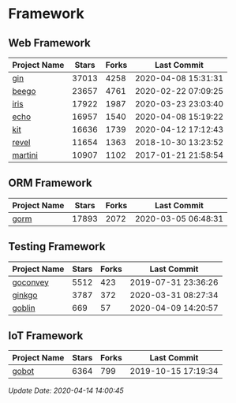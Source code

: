# Framework

## Web Framework

| Project Name | Stars | Forks | Last Commit |
| ------------ | ----- | ----- | ----------- |
| [gin](https://github.com/gin-gonic/gin) | 37013 | 4258 | 2020-04-08 15:31:31 |
| [beego](https://github.com/astaxie/beego) | 23657 | 4761 | 2020-02-22 07:09:25 |
| [iris](https://github.com/kataras/iris) | 17922 | 1987 | 2020-03-23 23:03:40 |
| [echo](https://github.com/labstack/echo) | 16957 | 1540 | 2020-04-08 15:19:22 |
| [kit](https://github.com/go-kit/kit) | 16636 | 1739 | 2020-04-12 17:12:43 |
| [revel](https://github.com/revel/revel) | 11654 | 1363 | 2018-10-30 13:23:52 |
| [martini](https://github.com/go-martini/martini) | 10907 | 1102 | 2017-01-21 21:58:54 |

## ORM Framework

| Project Name | Stars | Forks | Last Commit |
| ------------ | ----- | ----- | ----------- |
| [gorm](https://github.com/jinzhu/gorm) | 17893 | 2072 | 2020-03-05 06:48:31 |

## Testing Framework

| Project Name | Stars | Forks | Last Commit |
| ------------ | ----- | ----- | ----------- |
| [goconvey](https://github.com/smartystreets/goconvey) | 5512 | 423 | 2019-07-31 23:36:26 |
| [ginkgo](https://github.com/onsi/ginkgo) | 3787 | 372 | 2020-03-31 08:27:34 |
| [goblin](https://github.com/franela/goblin) | 669 | 57 | 2020-04-09 14:20:57 |

## IoT Framework

| Project Name | Stars | Forks | Last Commit |
| ------------ | ----- | ----- | ----------- |
| [gobot](https://github.com/hybridgroup/gobot) | 6364 | 799 | 2019-10-15 17:19:34 |

*Update Date: 2020-04-14 14:00:45*